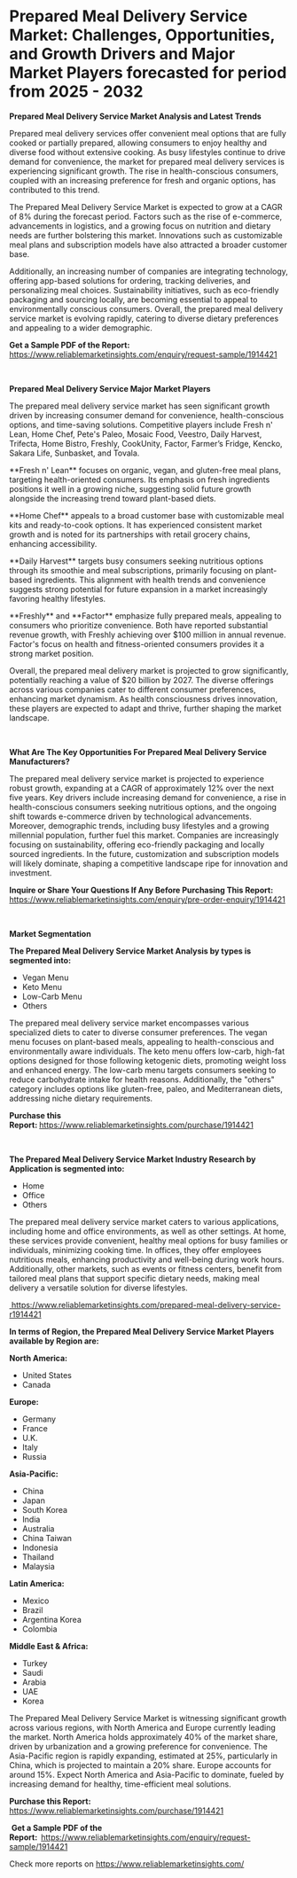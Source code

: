 <p><h1>Prepared Meal Delivery Service Market: Challenges, Opportunities, and Growth Drivers and Major Market Players forecasted for period from 2025 - 2032</h1></p><p><strong>Prepared Meal Delivery Service Market Analysis and Latest Trends</strong></p>
<p><p>Prepared meal delivery services offer convenient meal options that are fully cooked or partially prepared, allowing consumers to enjoy healthy and diverse food without extensive cooking. As busy lifestyles continue to drive demand for convenience, the market for prepared meal delivery services is experiencing significant growth. The rise in health-conscious consumers, coupled with an increasing preference for fresh and organic options, has contributed to this trend.</p><p>The Prepared Meal Delivery Service Market is expected to grow at a CAGR of 8% during the forecast period. Factors such as the rise of e-commerce, advancements in logistics, and a growing focus on nutrition and dietary needs are further bolstering this market. Innovations such as customizable meal plans and subscription models have also attracted a broader customer base. </p><p>Additionally, an increasing number of companies are integrating technology, offering app-based solutions for ordering, tracking deliveries, and personalizing meal choices. Sustainability initiatives, such as eco-friendly packaging and sourcing locally, are becoming essential to appeal to environmentally conscious consumers. Overall, the prepared meal delivery service market is evolving rapidly, catering to diverse dietary preferences and appealing to a wider demographic.</p></p>
<p><strong>Get a Sample PDF of the Report:&nbsp;</strong> <a href="https://www.reliablemarketinsights.com/enquiry/request-sample/1914421?utm_campaign=2984&utm_medium=2&utm_source=Github&utm_content=ia&utm_term=07042025&utm_id=prepared-meal-delivery-service">https://www.reliablemarketinsights.com/enquiry/request-sample/1914421</a></p>
<p>&nbsp;</p>
<p><strong>Prepared Meal Delivery Service Major Market Players</strong></p>
<p><p>The prepared meal delivery service market has seen significant growth driven by increasing consumer demand for convenience, health-conscious options, and time-saving solutions. Competitive players include Fresh n' Lean, Home Chef, Pete's Paleo, Mosaic Food, Veestro, Daily Harvest, Trifecta, Home Bistro, Freshly, CookUnity, Factor, Farmer’s Fridge, Kencko, Sakara Life, Sunbasket, and Tovala.</p><p>**Fresh n' Lean** focuses on organic, vegan, and gluten-free meal plans, targeting health-oriented consumers. Its emphasis on fresh ingredients positions it well in a growing niche, suggesting solid future growth alongside the increasing trend toward plant-based diets.</p><p>**Home Chef** appeals to a broad customer base with customizable meal kits and ready-to-cook options. It has experienced consistent market growth and is noted for its partnerships with retail grocery chains, enhancing accessibility. </p><p>**Daily Harvest** targets busy consumers seeking nutritious options through its smoothie and meal subscriptions, primarily focusing on plant-based ingredients. This alignment with health trends and convenience suggests strong potential for future expansion in a market increasingly favoring healthy lifestyles.</p><p>**Freshly** and **Factor** emphasize fully prepared meals, appealing to consumers who prioritize convenience. Both have reported substantial revenue growth, with Freshly achieving over $100 million in annual revenue. Factor's focus on health and fitness-oriented consumers provides it a strong market position.</p><p>Overall, the prepared meal delivery market is projected to grow significantly, potentially reaching a value of $20 billion by 2027. The diverse offerings across various companies cater to different consumer preferences, enhancing market dynamism. As health consciousness drives innovation, these players are expected to adapt and thrive, further shaping the market landscape.</p></p>
<p>&nbsp;</p>
<p><strong>What Are The Key Opportunities For Prepared Meal Delivery Service Manufacturers?</strong></p>
<p><p>The prepared meal delivery service market is projected to experience robust growth, expanding at a CAGR of approximately 12% over the next five years. Key drivers include increasing demand for convenience, a rise in health-conscious consumers seeking nutritious options, and the ongoing shift towards e-commerce driven by technological advancements. Moreover, demographic trends, including busy lifestyles and a growing millennial population, further fuel this market. Companies are increasingly focusing on sustainability, offering eco-friendly packaging and locally sourced ingredients. In the future, customization and subscription models will likely dominate, shaping a competitive landscape ripe for innovation and investment.</p></p>
<p><strong>Inquire or Share Your Questions If Any Before Purchasing This Report:</strong> <a href="https://www.reliablemarketinsights.com/enquiry/pre-order-enquiry/1914421?utm_campaign=2984&utm_medium=2&utm_source=Github&utm_content=ia&utm_term=07042025&utm_id=prepared-meal-delivery-service">https://www.reliablemarketinsights.com/enquiry/pre-order-enquiry/1914421</a></p>
<p>&nbsp;</p>
<p><strong>Market Segmentation</strong></p>
<p><strong>The Prepared Meal Delivery Service Market Analysis by types is segmented into:</strong></p>
<p><ul><li>Vegan Menu</li><li>Keto Menu</li><li>Low-Carb Menu</li><li>Others</li></ul></p>
<p><p>The prepared meal delivery service market encompasses various specialized diets to cater to diverse consumer preferences. The vegan menu focuses on plant-based meals, appealing to health-conscious and environmentally aware individuals. The keto menu offers low-carb, high-fat options designed for those following ketogenic diets, promoting weight loss and enhanced energy. The low-carb menu targets consumers seeking to reduce carbohydrate intake for health reasons. Additionally, the "others" category includes options like gluten-free, paleo, and Mediterranean diets, addressing niche dietary requirements.</p></p>
<p><strong>Purchase this Report:&nbsp;</strong><a href="https://www.reliablemarketinsights.com/purchase/1914421?utm_campaign=2984&utm_medium=2&utm_source=Github&utm_content=ia&utm_term=07042025&utm_id=prepared-meal-delivery-service">https://www.reliablemarketinsights.com/purchase/1914421</a></p>
<p>&nbsp;</p>
<p><strong>The Prepared Meal Delivery Service Market Industry Research by Application is segmented into:</strong></p>
<p><ul><li>Home</li><li>Office</li><li>Others</li></ul></p>
<p><p>The prepared meal delivery service market caters to various applications, including home and office environments, as well as other settings. At home, these services provide convenient, healthy meal options for busy families or individuals, minimizing cooking time. In offices, they offer employees nutritious meals, enhancing productivity and well-being during work hours. Additionally, other markets, such as events or fitness centers, benefit from tailored meal plans that support specific dietary needs, making meal delivery a versatile solution for diverse lifestyles.</p></p>
<p><a href="https://www.reliablemarketinsights.com/prepared-meal-delivery-service-r1914421?utm_campaign=2984&utm_medium=2&utm_source=Github&utm_content=ia&utm_term=07042025&utm_id=prepared-meal-delivery-service">&nbsp;https://www.reliablemarketinsights.com/prepared-meal-delivery-service-r1914421</a></p>
<p><strong>In terms of Region, the Prepared Meal Delivery Service Market Players available by Region are:</strong></p>
<p>
    <p> <strong> North America: </strong>
        <ul>
            <li>United States</li>
            <li>Canada</li>
        </ul>
        </p> 
    <p> <strong> Europe: </strong>
        <ul>
            <li>Germany</li>
            <li>France</li>
            <li>U.K.</li>
            <li>Italy</li>
            <li>Russia</li>
        </ul>
        </p> 
    <p> <strong> Asia-Pacific: </strong>
        <ul>
            <li>China</li>
            <li>Japan</li>
            <li>South Korea</li>
            <li>India</li>
            <li>Australia</li>
            <li>China Taiwan</li>
            <li>Indonesia</li>
            <li>Thailand</li>
            <li>Malaysia</li>
        </ul>
        </p> 
    <p> <strong> Latin America: </strong>
        <ul>
            <li>Mexico</li>
            <li>Brazil</li>
            <li>Argentina Korea</li>
            <li>Colombia</li>
        </ul>
        </p> 
    <p> <strong> Middle East & Africa: </strong>
        <ul>
            <li>Turkey</li>
            <li>Saudi</li>
            <li>Arabia</li>
            <li>UAE</li>
            <li>Korea</li>
        </ul>
    </p>
    </p>
<p><p>The Prepared Meal Delivery Service Market is witnessing significant growth across various regions, with North America and Europe currently leading the market. North America holds approximately 40% of the market share, driven by urbanization and a growing preference for convenience. The Asia-Pacific region is rapidly expanding, estimated at 25%, particularly in China, which is projected to maintain a 20% share. Europe accounts for around 15%. Expect North America and Asia-Pacific to dominate, fueled by increasing demand for healthy, time-efficient meal solutions.</p></p>
<p><strong>Purchase this Report: </strong><a href="https://www.reliablemarketinsights.com/purchase/1914421?utm_campaign=2984&utm_medium=2&utm_source=Github&utm_content=ia&utm_term=07042025&utm_id=prepared-meal-delivery-service">https://www.reliablemarketinsights.com/purchase/1914421</a></p>
<p>&nbsp;<strong>Get a Sample PDF of the Report:&nbsp;&nbsp;</strong><a href="https://www.reliablemarketinsights.com/enquiry/request-sample/1914421?utm_campaign=2984&utm_medium=2&utm_source=Github&utm_content=ia&utm_term=07042025&utm_id=prepared-meal-delivery-service">https://www.reliablemarketinsights.com/enquiry/request-sample/1914421</a></p>
<p><strong></strong></p>
<p>Check more reports on <a href="https://www.reliablemarketinsights.com/?utm_campaign=2984&utm_medium=2&utm_source=Github&utm_content=ia&utm_term=07042025&utm_id=prepared-meal-delivery-service">https://www.reliablemarketinsights.com/</a></p>